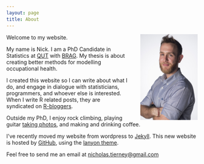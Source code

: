 ```yaml
---
layout: page
title: About
---
```



<p>
<div style="width: auto">
<img src="/assets/headshot_stars1_web.jpg" alt="Me." style="float: right; width: 30%;max-height: 30%; PADDING-LEFT: 30px"/> 
<p>

<!-- above code nabbed from http://stackoverflow.com/questions/7177881/how-can-i-put-css-and-html-code-in-the-same-file and http://support2.constantcontact.com/articles/FAQ/3637 -->

Welcome to my website.

My name is Nick. I am a PhD Candidate in Statistics at [QUT](https://www.qut.edu.au/) with [BRAG](https://bragqut.wordpress.com/). My thesis is about creating better methods for modelling occupational health.

I created this website so I can write about what I do, and engage in dialogue with statisticians, programmers, and whoever else is interested. When I write R related posts, they are syndicated on [R-bloggers](http://www.r-bloggers.com/).

Outside my PhD, I enjoy rock climbing, playing guitar [taking photos](https://www.flickr.com/photos/134851297@N04/), and making and drinking coffee.

I've recently moved my website from wordpress to [Jekyll](http://jekyllrb.com/). This new website is hosted by [GitHub](http://www.github.com), using the [lanyon theme](https://github.com/poole/lanyon).

Feel free to send me an email at <a href="mailto:nicholas.tierney@gmail.com">nicholas.tierney@gmail.com</a>

